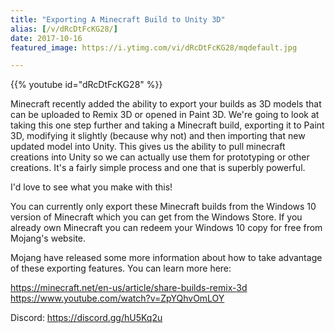 ```yaml
---
title: "Exporting A Minecraft Build to Unity 3D"
alias: [/v/dRcDtFcKG28/]
date: 2017-10-16
featured_image: https://i.ytimg.com/vi/dRcDtFcKG28/mqdefault.jpg

---
```


{{% youtube id="dRcDtFcKG28" %}}

Minecraft recently added the ability to export your builds as 3D models that can be uploaded to Remix 3D or opened in Paint 3D. We're going to look at taking this one step further and taking a Minecraft build, exporting it to Paint 3D, modifying it slightly (because why not) and then importing that new updated model into Unity. This gives us the ability to pull minecraft creations into Unity so we can actually use them for prototyping or other creations. It's a fairly simple process and one that is superbly powerful.

I'd love to see what you make with this!

You can currently only export these Minecraft builds from the Windows 10 version of Minecraft which you can get from the Windows Store. If you already own Minecraft you can redeem your Windows 10 copy for free from Mojang's website.

Mojang have released some more information about how to take advantage of these exporting features. You can learn more here:

https://minecraft.net/en-us/article/share-builds-remix-3d
https://www.youtube.com/watch?v=ZpYQhvOmLOY

Discord: https://discord.gg/hU5Kq2u
